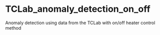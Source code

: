 # TCLab_anomaly_detection_on_off
Anomaly detection using data from the TCLab with on/off heater control method
